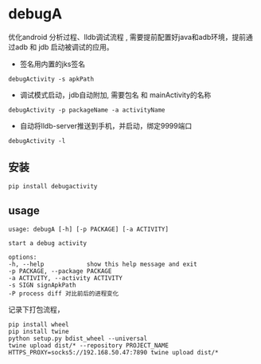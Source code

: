 # debugA

优化android 分析过程、lldb调试流程 , 需要提前配置好java和adb环境，提前通过adb 和 jdb 启动被调试的应用。

* 签名用内置的jks签名
```
debugActivity -s apkPath 
```
* 调试模式启动，jdb自动附加, 需要包名 和 mainActivity的名称
```angular2html
debugActivity -p packageName -a activityName
```
* 自动将lldb-server推送到手机，并启动，绑定9999端口
```
debugActivity -l 
```
## 安装
```
pip install debugactivity
```
## usage
```angular2html
usage: debugA [-h] [-p PACKAGE] [-a ACTIVITY]

start a debug activity

options:
-h, --help            show this help message and exit
-p PACKAGE, --package PACKAGE
-a ACTIVITY, --activity ACTIVITY
-s SIGN signApkPath
-P process diff 对比前后的进程变化
```

记录下打包流程，
```angular2html
pip install wheel
pip install twine
python setup.py bdist_wheel --universal
twine upload dist/* --repository PROJECT_NAME
HTTPS_PROXY=socks5://192.168.50.47:7890 twine upload dist/*
```

